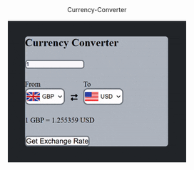 <div align="center">
    Currency-Converter
</div>
<br>
<div align="center">
    <img src="Currency-Converter.gif" alt="GIF of currency converter">
</div>

<!-- Note that Exchange Rate for all currencies may not be accessible through this converter due to the API that I have called here -->

<!-- I have created this project just for implementing some concepts of JS -->
